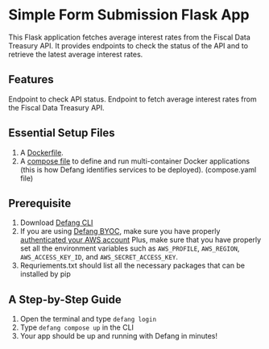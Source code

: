 # Simple Form Submission Flask App

This Flask application fetches average interest rates from the Fiscal Data Treasury API. It provides endpoints to check the status of the API and to retrieve the latest average interest rates.

## Features
Endpoint to check API status.
Endpoint to fetch average interest rates from the Fiscal Data Treasury API.

## Essential Setup Files
1. A <a href="https://docs.docker.com/develop/develop-images/dockerfile_best-practices/">Dockerfile</a>.
2. A <a href="https://docs.defang.io/docs/concepts/compose">compose file</a> to define and run multi-container Docker applications (this is how Defang identifies services to be deployed). (compose.yaml file)

## Prerequisite
1. Download <a href="https://github.com/defang-io/defang">Defang CLI</a>
2. If you are using <a href="https://docs.defang.io/docs/concepts/defang-byoc">Defang BYOC</a>, make sure you have properly <a href="https://docs.aws.amazon.com/cli/latest/userguide/cli-chap-configure.html">authenticated your AWS account</a>
Plus, make sure that you have properly set all the environment variables such as `AWS_PROFILE`, `AWS_REGION`, `AWS_ACCESS_KEY_ID`, and `AWS_SECRET_ACCESS_KEY`. 
3. Requriements.txt should list all the necessary packages that can be installed by pip

## A Step-by-Step Guide
1. Open the terminal and type `defang login`
2. Type `defang compose up` in the CLI
3. Your app should be up and running with Defang in minutes!
